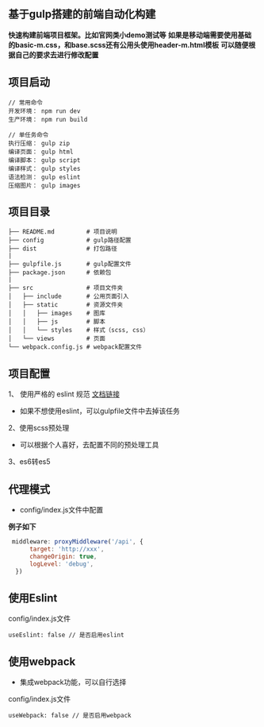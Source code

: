 ## 基于gulp搭建的前端自动化构建

**快速构建前端项目框架。比如官网类小demo测试等**
**如果是移动端需要使用基础的basic-m.css，和base.scss还有公用头使用header-m.html模板**
**可以随便根据自己的要求去进行修改配置**

## 项目启动
```
// 常用命令
开发环境： npm run dev
生产环境： npm run build

// 单任务命令
执行压缩： gulp zip
编译页面： gulp html
编译脚本： gulp script
编译样式： gulp styles
语法检测： gulp eslint
压缩图片： gulp images
```



## 项目目录
```
├── README.md         # 项目说明
├── config            # gulp路径配置
├── dist              # 打包路径
|
├── gulpfile.js       # gulp配置文件
├── package.json      # 依赖包
|
├── src               # 项目文件夹
│   ├── include       # 公用页面引入
│   ├── static        # 资源文件夹
│   │   ├── images    # 图库
│   │   ├── js        # 脚本
│   │   └── styles    # 样式（scss, css）
│   └── views         # 页面
└── webpack.config.js # webpack配置文件
```

## 项目配置
1、 使用严格的 eslint 规范 [文档链接](https://github.com/airbnb/javascript)
* 如果不想使用eslint，可以gulpfile文件中去掉该任务

2、使用scss预处理
* 可以根据个人喜好，去配置不同的预处理工具

3、es6转es5



## 代理模式
* config/index.js文件中配置

**例子如下**
``` javascript
 middleware: proxyMiddleware('/api', {
      target: 'http://xxx',
      changeOrigin: true,
      logLevel: 'debug',
  })
```

## 使用Eslint 
config/index.js文件
```
useEslint: false // 是否启用eslint
```

## 使用webpack
* 集成webpack功能，可以自行选择

config/index.js文件
```
useWebpack: false // 是否启用webpack
```







